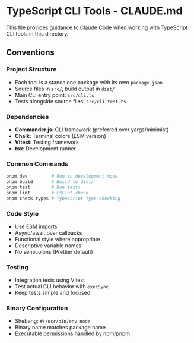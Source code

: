 # TypeScript CLI Tools - CLAUDE.md

This file provides guidance to Claude Code when working with TypeScript CLI tools in this directory.

## Conventions

### Project Structure
- Each tool is a standalone package with its own `package.json`
- Source files in `src/`, build output in `dist/`
- Main CLI entry point: `src/cli.ts`
- Tests alongside source files: `src/cli.test.ts`

### Dependencies
- **Commander.js**: CLI framework (preferred over yargs/minimist)
- **Chalk**: Terminal colors (ESM version)
- **Vitest**: Testing framework
- **tsx**: Development runner

### Common Commands
```bash
pnpm dev         # Run in development mode
pnpm build       # Build to dist/
pnpm test        # Run tests
pnpm lint        # ESLint check
pnpm check-types # TypeScript type checking
```

### Code Style
- Use ESM imports
- Async/await over callbacks
- Functional style where appropriate
- Descriptive variable names
- No semicolons (Prettier default)

### Testing
- Integration tests using Vitest
- Test actual CLI behavior with `execSync`
- Keep tests simple and focused

### Binary Configuration
- Shebang: `#!/usr/bin/env node`
- Binary name matches package name
- Executable permissions handled by npm/pnpm